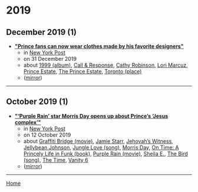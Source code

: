 # 2019

## December 2019 (1)

 - [**"Prince fans can now wear clothes made by his favorite designers"**](https://nypost.com/2019/12/31/prince-fans-can-now-wear-clothes-made-by-his-favorite-designers/)
    - in [New York Post](../../../publications/k-o/new-york-post/index.md)
    - on 31 December 2019
    - about [1999 (album)](../../../topics/album/1999/index.md), [Call & Response](../../../topics/call-response/index.md), [Cathy Robinson](../../../topics/cathy-robinson/index.md), [Lori Marcuz](../../../topics/lori-marcuz/index.md), [Prince Estate](../../../topics/prince-estate/index.md), [The Prince Estate](../../../topics/the-prince-estate/index.md), [Toronto (place)](../../../topics/place/toronto/index.md)
    - ([mirror](https://web.archive.org/web/*/https://nypost.com/2019/12/31/prince-fans-can-now-wear-clothes-made-by-his-favorite-designers/))

----

## October 2019 (1)

 - [**"‘Purple Rain’ star Morris Day opens up about Prince’s ‘Jesus complex’"**](https://nypost.com/2019/10/12/purple-rain-star-morris-day-opens-up-about-princes-jesus-complex/)
    - in [New York Post](../../../publications/k-o/new-york-post/index.md)
    - on 12 October 2019
    - about [Graffiti Bridge (movie)](../../../topics/movie/graffiti-bridge/index.md), [Jamie Starr](../../../topics/jamie-starr/index.md), [Jehovah’s Witness](../../../topics/jehovah-s-witness/index.md), [Jellybean Johnson](../../../topics/jellybean-johnson/index.md), [Jungle Love (song)](../../../topics/song/jungle-love/index.md), [Morris Day](../../../topics/morris-day/index.md), [On Time: A Princely Life in Funk (book)](../../../topics/book/on-time-a-princely-life-in-funk/index.md), [Purple Rain (movie)](../../../topics/movie/purple-rain/index.md), [Sheila E.](../../../topics/sheila-e/index.md), [The Bird (song)](../../../topics/song/the-bird/index.md), [The Time](../../../topics/the-time/index.md), [Vanity 6](../../../topics/vanity-6/index.md)
    - ([mirror](https://web.archive.org/web/*/https://nypost.com/2019/10/12/purple-rain-star-morris-day-opens-up-about-princes-jesus-complex/))

----

[Home](../index.md)
